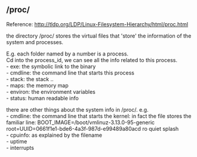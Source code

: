 /proc/
-----------------

Reference: http://tldp.org/LDP/Linux-Filesystem-Hierarchy/html/proc.html

the directory /proc/ stores the virtual files that 'store' the information of the system and processes.

E.g. each folder named by a number is a process.  
Cd into the process_id, we can see all the info related to this process.  
	- exe: the symbolic link to the binary  
	- cmdline: the command line that starts this process  
	- stack: the stack ..  
	- maps: the memory map  
	- environ: the environment variables  
	- status: human readable info  
	

there are other things about the system info in /proc/. e.g.  
	- cmdline: the command line that starts the kernel: in fact the file stores the familiar line: BOOT_IMAGE=/boot/vmlinuz-3.13.0-95-generic root=UUID=0661f1e1-bde6-4a3f-987d-e99489a80acd ro quiet splash  
	- cpuinfo: as explained by the filename  
	- uptime  
	- interrupts


